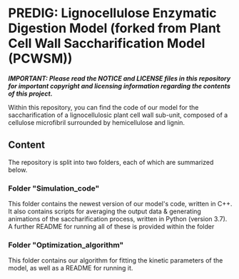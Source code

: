 # PREDIG: Lignocellulose Enzymatic Digestion Model (forked from Plant Cell Wall Saccharification Model (PCWSM))

***IMPORTANT: Please read the NOTICE and LICENSE files in this repository for important copyright and licensing information regarding the contents of this project.***

Within this repository, you can find the code of our model for the saccharification of a lignocellulosic plant cell wall sub-unit, composed of a cellulose microfibril surrounded by hemicellulose and lignin.

## Content

The repository is split into two folders, each of which are summarized below.

### Folder "Simulation_code"

This folder contains the newest version of our model's code, written in C++. It also contains scripts for averaging the output data & generating animations of the saccharification process, written in Python (version 3.7). A further README for running all of these is provided within the folder

### Folder "Optimization_algorithm"

This folder contains our algorithm for fitting the kinetic parameters of the model, as well as a README for running it. 
